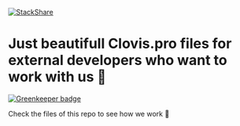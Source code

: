 [![StackShare](https://img.shields.io/badge/tech-stack-0690fa.svg?style=for-the-badge)](https://stackshare.io/clovis/clovis)

# Just beautifull Clovis.pro files for external developers who want to work with us 🎁

[![Greenkeeper badge](https://badges.greenkeeper.io/Clovis-team/clovis-open-code-extracts.svg)](https://greenkeeper.io/)

Check the files of this repo to see how we work 👐



